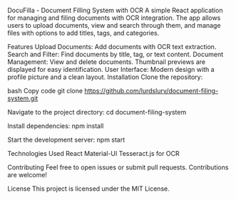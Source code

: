 DocuFilla - Document Filling System with OCR
A simple React application for managing and filing documents with OCR integration. The app allows users to upload documents, view and search through them, and manage files with options to add titles, tags, and categories.

Features
Upload Documents: Add documents with OCR text extraction.
Search and Filter: Find documents by title, tag, or text content.
Document Management: View and delete documents. Thumbnail previews are displayed for easy identification.
User Interface: Modern design with a profile picture and a clean layout.
Installation
Clone the repository:

bash
Copy code
git clone https://github.com/lurdslurv/document-filing-system.git

Navigate to the project directory:
cd document-filing-system

Install dependencies:
npm install

Start the development server:
npm start

Technologies Used
React
Material-UI
Tesseract.js for OCR

Contributing
Feel free to open issues or submit pull requests. Contributions are welcome!

License
This project is licensed under the MIT License.